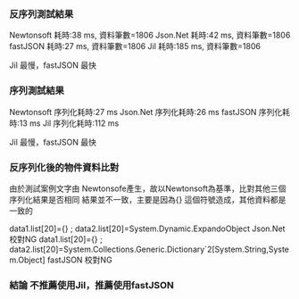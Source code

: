 ﻿### 反序列測試結果
Newtonsoft 耗時:38 ms, 資料筆數=1806
Json.Net 耗時:42 ms, 資料筆數=1806
fastJSON 耗時:27 ms, 資料筆數=1806
Jil 耗時:185 ms, 資料筆數=1806

Jil 最慢，fastJSON 最快

### 序列測試結果
Newtonsoft 序列化耗時:27 ms
Json.Net 序列化耗時:26 ms
fastJSON 序列化耗時:13 ms
Jil 序列化耗時:112 ms

Jil 最慢，fastJSON 最快

### 反序列化後的物件資料比對
由於測試案例文字由 Newtonsofe產生，故以Newtonsoft為基準，比對其他三個序列化結果是否相同
結果並不一致，主要是因為{} 這個符號造成，其他資料都是一致的

data1.list[20]={} ; data2.list[20]=System.Dynamic.ExpandoObject
Json.Net 校對NG
data1.list[20]={} ; data2.list[20]=System.Collections.Generic.Dictionary`2[System.String,System.Object]
fastJSON 校對NG


### 結論 不推薦使用Jil，推薦使用fastJSON